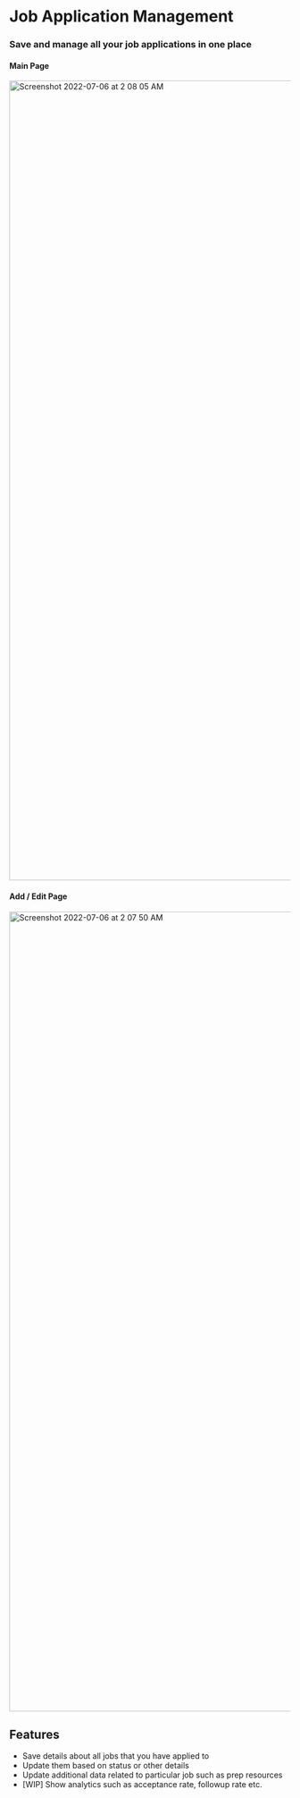 # Job Application Management

### Save and manage all your job applications in one place

#### Main Page
<img width="1432" alt="Screenshot 2022-07-06 at 2 08 05 AM" src="https://user-images.githubusercontent.com/42612277/177413808-cb35feb9-c331-46a3-80b6-55dc485684ac.png">

#### Add / Edit Page
<img width="1432" alt="Screenshot 2022-07-06 at 2 07 50 AM" src="https://user-images.githubusercontent.com/42612277/177413887-51446dbb-88a6-482e-8834-8eec216bcbad.png">



## Features

- Save details about all jobs that you have applied to
- Update them based on status or other details
- Update additional data related to particular job such as prep resources 
- [WIP] Show analytics such as acceptance rate, followup rate etc.   
